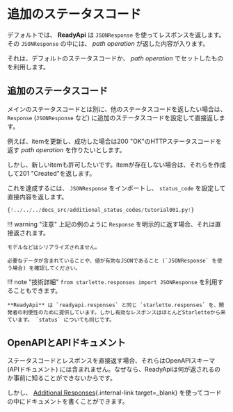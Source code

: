 # 追加のステータスコード

デフォルトでは、 **ReadyApi** は `JSONResponse` を使ってレスポンスを返します。その `JSONResponse` の中には、 *path operation* が返した内容が入ります。

それは、デフォルトのステータスコードか、 *path operation* でセットしたものを利用します。

## 追加のステータスコード

メインのステータスコードとは別に、他のステータスコードを返したい場合は、`Response` (`JSONResponse` など) に追加のステータスコードを設定して直接返します。

例えば、itemを更新し、成功した場合は200 "OK"のHTTPステータスコードを返す *path operation* を作りたいとします。

しかし、新しいitemも許可したいです。itemが存在しない場合は、それらを作成して201 "Created"を返します。

これを達成するには、 `JSONResponse` をインポートし、 `status_code` を設定して直接内容を返します。

```Python hl_lines="4  25"
{!../../../docs_src/additional_status_codes/tutorial001.py!}
```

!!! warning "注意"
    上記の例のように `Response` を明示的に返す場合、それは直接返されます。

    モデルなどはシリアライズされません。

    必要なデータが含まれていることや、値が有効なJSONであること (`JSONResponse` を使う場合) を確認してください。

!!! note "技術詳細"
    `from starlette.responses import JSONResponse` を利用することもできます。

    **ReadyApi** は `readyapi.responses` と同じ `starlette.responses` を、開発者の利便性のために提供しています。しかし有効なレスポンスはほとんどStarletteから来ています。 `status` についても同じです。

## OpenAPIとAPIドキュメント

ステータスコードとレスポンスを直接返す場合、それらはOpenAPIスキーマ (APIドキュメント) には含まれません。なぜなら、ReadyApiは何が返されるのか事前に知ることができないからです。

しかし、 [Additional Responses](additional-responses.md){.internal-link target=_blank} を使ってコードの中にドキュメントを書くことができます。
